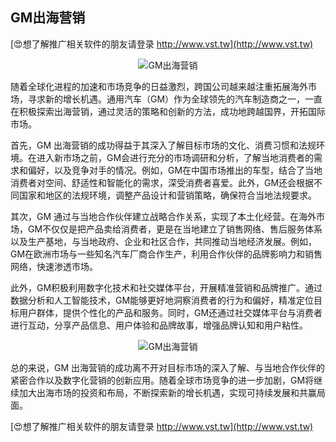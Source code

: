 ## **GM出海营销**

[😍想了解推广相关软件的朋友请登录 http://www.vst.tw](http://www.vst.tw)

 <center><img src="https://vst.tw/MP4/tuiguang/png/2.png" alt="GM出海营销"></center>

随着全球化进程的加速和市场竞争的日益激烈，跨国公司越来越注重拓展海外市场，寻求新的增长机遇。通用汽车（GM）作为全球领先的汽车制造商之一，一直在积极探索出海营销，通过灵活的策略和创新的方法，成功地跨越国界，开拓国际市场。

首先，GM 出海营销的成功得益于其深入了解目标市场的文化、消费习惯和法规环境。在进入新市场之前，GM会进行充分的市场调研和分析，了解当地消费者的需求和偏好，以及竞争对手的情况。例如，GM在中国市场推出的车型，结合了当地消费者对空间、舒适性和智能化的需求，深受消费者喜爱。此外，GM还会根据不同国家和地区的法规环境，调整产品设计和营销策略，确保符合当地法规要求。

其次，GM 通过与当地合作伙伴建立战略合作关系，实现了本土化经营。在海外市场，GM不仅仅是把产品卖给消费者，更是在当地建立了销售网络、售后服务体系以及生产基地，与当地政府、企业和社区合作，共同推动当地经济发展。例如，GM在欧洲市场与一些知名汽车厂商合作生产，利用合作伙伴的品牌影响力和销售网络，快速渗透市场。

此外，GM积极利用数字化技术和社交媒体平台，开展精准营销和品牌推广。通过数据分析和人工智能技术，GM能够更好地洞察消费者的行为和偏好，精准定位目标用户群体，提供个性化的产品和服务。同时，GM还通过社交媒体平台与消费者进行互动，分享产品信息、用户体验和品牌故事，增强品牌认知和用户粘性。

 <center><img src="https://vst.tw/MP4/tuiguang/png/6.png" alt="GM出海营销"></center>

总的来说，GM 出海营销的成功离不开对目标市场的深入了解、与当地合作伙伴的紧密合作以及数字化营销的创新应用。随着全球市场竞争的进一步加剧，GM将继续加大出海市场的投资和布局，不断探索新的增长机遇，实现可持续发展和共赢局面。

[😍想了解推广相关软件的朋友请登录 http://www.vst.tw](http://www.vst.tw)




